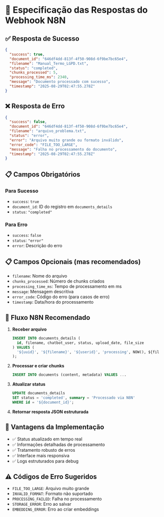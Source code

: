 # 📝 Especificação das Respostas do Webhook N8N

## ✅ Resposta de Sucesso

```json
{
  "success": true,
  "document_id": "646df4dd-813f-4f50-908d-6f9be7bc65e4",
  "filename": "Manual_Termo_LGPD.txt",
  "status": "completed",
  "chunks_processed": 5,
  "processing_time_ms": 2340,
  "message": "Documento processado com sucesso",
  "timestamp": "2025-08-29T02:47:55.278Z"
}
```

## ❌ Resposta de Erro

```json
{
  "success": false,
  "document_id": "646df4dd-813f-4f50-908d-6f9be7bc65e4",
  "filename": "arquivo_problema.txt",
  "status": "error",
  "error": "Arquivo muito grande ou formato inválido",
  "error_code": "FILE_TOO_LARGE",
  "message": "Falha no processamento do documento",
  "timestamp": "2025-08-29T02:47:55.278Z"
}
```

## 📋 Campos Obrigatórios

### Para Sucesso

- `success`: `true`
- `document_id`: ID do registro em `documents_details`
- `status`: `"completed"`

### Para Erro

- `success`: `false`
- `status`: `"error"`
- `error`: Descrição do erro

## 📋 Campos Opcionais (mas recomendados)

- `filename`: Nome do arquivo
- `chunks_processed`: Número de chunks criados
- `processing_time_ms`: Tempo de processamento em ms
- `message`: Mensagem descritiva
- `error_code`: Código do erro (para casos de erro)
- `timestamp`: Data/hora do processamento

## 🔄 Fluxo N8N Recomendado

1. **Receber arquivo**

   ```sql
   INSERT INTO documents_details (
     id, filename, chatbot_user, status, upload_date, file_size
   ) VALUES (
     '${uuid}', '${filename}', '${userid}', 'processing', NOW(), ${filesize}
   );
   ```

2. **Processar e criar chunks**

   ```sql
   INSERT INTO documents (content, metadata) VALUES ...
   ```

3. **Atualizar status**

   ```sql
   UPDATE documents_details 
   SET status = 'completed', summary = 'Processado via N8N'
   WHERE id = '${document_id}';
   ```

4. **Retornar resposta JSON estruturada**

## 🎯 Vantagens da Implementação

- ✅ Status atualizado em tempo real
- ✅ Informações detalhadas de processamento
- ✅ Tratamento robusto de erros
- ✅ Interface mais responsiva
- ✅ Logs estruturados para debug

## ⚠️ Códigos de Erro Sugeridos

- `FILE_TOO_LARGE`: Arquivo muito grande
- `INVALID_FORMAT`: Formato não suportado
- `PROCESSING_FAILED`: Falha no processamento
- `STORAGE_ERROR`: Erro ao salvar
- `EMBEDDING_ERROR`: Erro ao criar embeddings
